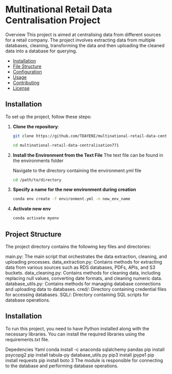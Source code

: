# Multinational Retail Data Centralisation Project
Overview
This project is aimed at centralising data from different sources for a retail company. The project involves extracting data from multiple databases, cleaning, transforming the data and then uploading the cleaned data into a database for querying.

- [Installation](#installation)
- [File Structure](#file-structure)
- [Configuration](#configuration)
- [Usage](#usage)
- [Contributing](#contributing)
- [License](#license)

## Installation

To set up the project, follow these steps:

1. **Clone the repository**:
   ```bash
   git clone https://github.com/TDAYENI/multinational-retail-data-centralisation771.git

   cd multinational-retail-data-centralisation771

2. **Install the Environment from the Text File**
    The text file can be found in the environments folder

    Navigate to the directory containing the environment.yml file
    ```bash
    cd /path/to/directory
    
3. **Specify a name for the new environment during creation**
    ````bash
    conda env create -f environment.yml -n new_env_name
4. **Activate new env**
    ````bash
    conda activate myenv

## Project Structure
The project directory contains the following key files and directories:

main.py: The main script that orchestrates the data extraction, cleaning, and uploading processes.
data_extraction.py: Contains methods for extracting data from various sources such as RDS databases, PDFs, APIs, and S3 buckets.
data_cleaning.py: Contains methods for cleaning data, including replacing null values, converting date formats, and cleaning numeric data.
database_utils.py: Contains methods for managing database connections and uploading data to databases.
cred/: Directory containing credential files for accessing databases.
SQL/: Directory containing SQL scripts for database operations.


## Installation
To run this project, you need to have Python installed along with the necessary libraries. You can install the required libraries using the requirements.txt file.


Depedencies
Yaml
conda install -c anaconda sqlalchemy
pandas
pip install psycopg2
pip install tabula-py
database_utils.py
pip3 install jpype1
pip install requests
pip install boto 3
The module is responsible for connecting to the database and performing database operations.